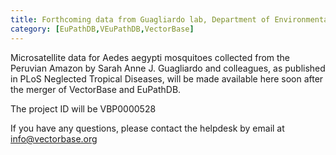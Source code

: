 ```yaml
---
title: Forthcoming data from Guagliardo lab, Department of Environmental Sciences,
category: [EuPathDB,VEuPathDB,VectorBase]
---
```

Microsatellite data for Aedes aegypti mosquitoes collected from the Peruvian Amazon by Sarah Anne J. Guagliardo and colleagues, as published in PLoS Neglected Tropical Diseases, will be made available here soon after the merger of VectorBase and EuPathDB.

The project ID will be VBP0000528

If you have any questions, please contact the helpdesk by email at info@vectorbase.org
